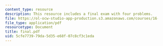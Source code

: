 ```yaml
---
content_type: resource
description: This resource includes a final exam with four problems.
file: https://ol-ocw-studio-app-production.s3.amazonaws.com/courses/16-21-techniques-for-structural-analysis-and-design-spring-2005/5cfe773979da5d35e68f07c8cf3c1eda_final.pdf
file_type: application/pdf
resourcetype: Document
title: final.pdf
uid: 5cfe7739-79da-5d35-e68f-07c8cf3c1eda
---
```

